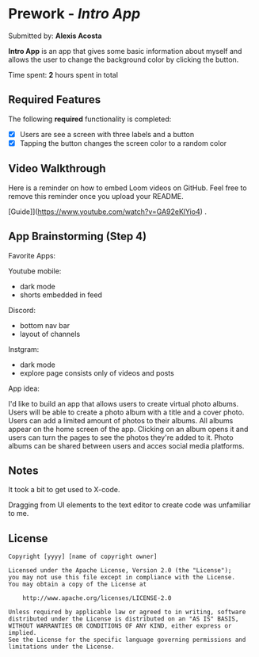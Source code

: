 # Prework - *Intro App*

Submitted by: **Alexis Acosta**

**Intro App** is an app that gives some basic information about myself and allows the user to change the background color by clicking the button.

Time spent: **2** hours spent in total

## Required Features

The following **required** functionality is completed:

- [X] Users are see a screen with three labels and a button
- [X] Tapping the button changes the screen color to a random color
 
## Video Walkthrough

Here is a reminder on how to embed Loom videos on GitHub. Feel free to remove this reminder once you upload your README. 

[Guide]](https://www.youtube.com/watch?v=GA92eKlYio4) .

## App Brainstorming (Step 4)

Favorite Apps:

Youtube mobile:
  * dark mode
  * shorts embedded in feed

Discord:
  * bottom nav bar
  * layout of channels

Instgram:
  * dark mode
  * explore page consists only of videos and posts

App idea:

  I'd like to build an app that allows users to create virtual photo albums. Users will be able to create a 
photo album with a title and a cover photo. Users can add a limited amount of photos to their albums. All albums 
appear on the home screen of the app. Clicking on an album opens it and users can turn the pages to see the photos 
they're added to it. Photo albums can be shared between users and acces social media platforms.

## Notes

It took a bit to get used to X-code. 

Dragging from UI elements to the text editor to create code was unfamiliar to me.

## License

    Copyright [yyyy] [name of copyright owner]

    Licensed under the Apache License, Version 2.0 (the "License");
    you may not use this file except in compliance with the License.
    You may obtain a copy of the License at

        http://www.apache.org/licenses/LICENSE-2.0

    Unless required by applicable law or agreed to in writing, software
    distributed under the License is distributed on an "AS IS" BASIS,
    WITHOUT WARRANTIES OR CONDITIONS OF ANY KIND, either express or implied.
    See the License for the specific language governing permissions and
    limitations under the License.
